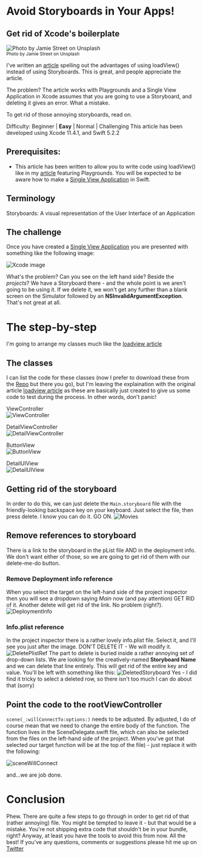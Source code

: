 # Avoid Storyboards in Your Apps!
## Get rid of Xcode's boilerplate

![Photo by Jamie Street on Unsplash](images/jamiestreetunsplash.jpg)<br/>
<sub>Photo by Jamie Street on Unsplash<sub>

I've written an  [article](https://medium.com/@stevenpcurtis.sc/write-clean-code-by-overriding-loadview-ac4f172163d0) spelling out the advantages of using loadView() instead of using Storyboards. This is great, and people appreciate the article. 

The problem? The article works with Playgrounds and a Single View Application in Xcode assumes that you are going to use a Storyboard, and deleting it gives an error. What a mistake.

To get rid of those annoying storyboards, read on.

Difficulty: Beginner | **Easy** | Normal | Challenging
This article has been developed using Xcode 11.4.1, and Swift 5.2.2

## Prerequisites: 
* This article has been written to allow you to write code using loadView() like in my [article](https://medium.com/@stevenpcurtis.sc/write-clean-code-by-overriding-loadview-ac4f172163d0) featuring Playgrounds. You will be expected to be aware how to make a [Single View Application](https://medium.com/swlh/your-first-ios-application-using-xcode-9983cf6efb71) in Swift.

## Terminology
Storyboards: A visual representation of the User Interface of an Application

## The challenge
Once you have created a [Single View Application](https://medium.com/swlh/your-first-ios-application-using-xcode-9983cf6efb71) you are presented with something like the following image:

![Xcode image](images/XcodeSingleView.png)

What's the problem? Can you see on the left hand side? Beside the *projects*? We have a Storyboard there - and the whole point is we aren't going to be using it. If we delete it, we won't get any further than a blank screen on the Simulator followed by an **NSInvalidArgumentException**. That's not great at all.

# The step-by-step
I'm going to arrange my classes much like the [loadview article](https://medium.com/@stevenpcurtis.sc/write-clean-code-by-overriding-loadview-ac4f172163d0)


## The classes
I can list the code for these classes (now I prefer to download these from the [Repo](https://github.com/stevencurtis/AvoidStoryboardsBlog) but there you go), but I'm leaving the explaination with the original article [loadview article](https://medium.com/@stevenpcurtis.sc/write-clean-code-by-overriding-loadview-ac4f172163d0) as these are basically just created to give us some code to test during the process. In other words, don't panic!

ViewController<br />
![ViewController](images/ViewController.png)

DetailViewController<br />
![DetailViewController](images/DetailViewController.png)

ButtonView<br />
![ButtonView](images/ButtonView.png)

DetailUIView<br />
![DetailUIView](images/DetailUIView.png)


## Getting rid of the storyboard
In order to do this, we can just delete the `Main.storyboard` file with the friendly-looking backspace key on your keyboard. Just select the file, then press delete. I know you can do it. GO ON.
![Movies](Movies/DeleteStoryboard.gif)

## Remove references to storyboard
There is a link to the storyboard in the pList file AND in the deployment info. We don't want either of those, so we are going to get rid of them with our delete-me-do button.

### Remove Deployment info reference
When you select the target on the left-hand side of the project inspector then you will see a dropdown saying *Main* now (and pay attention) GET RID of it. Another delete will get rid of the link. No problem (right?).
![DeploymentInfo](images/DeploymentInfo.png)

### Info.plist reference
In the project inspector there is a rather lovely info.plist file. Select it, and I'll see you just after the image. DON'T DELETE IT - We will modify it.
![DeletePlistRef](images/DeletePlistRef.png)
The part to delete is buried inside a rather annoying set of drop-down lists. We are looking for the creatively-named **Storyboard Name** and we can delete that line entirely. This will get rid of the entire key and value.
You'll be left with something like this:
![DeletedStoryboard](images/DeletedStoryboard.png)
Yes - I did find it tricky to select a deleted row, so there isn't too much I can do about that (sorry)

## Point the code to the rootViewController
`scene(_:willConnectTo:options:)` needs to be adjusted. By adjusted, I do of course mean that we need to change the entire body of the function.
The function lives in the SceneDelegate.swift file, which can also be selected from the files on the left-hand side of the project. 
When you've got that selected our target function will be at the top of the file) - just replace it with the following:

![sceneWillConnect](images/sceneWillConnect.png)

and...we are job done.

# Conclusion
Phew. There are quite a few steps to go through in order to get rid of that (rather annoying) file. You might be tempted to leave it - but that would be a mistake. You're not shipping extra code that shouldn't be in your bundle, right? 
Anyway, at least you have the tools to avoid this from now. All the best!
If you've any questions, comments or suggestions please hit me up on [Twitter](https://twitter.com/stevenpcurtis) 
